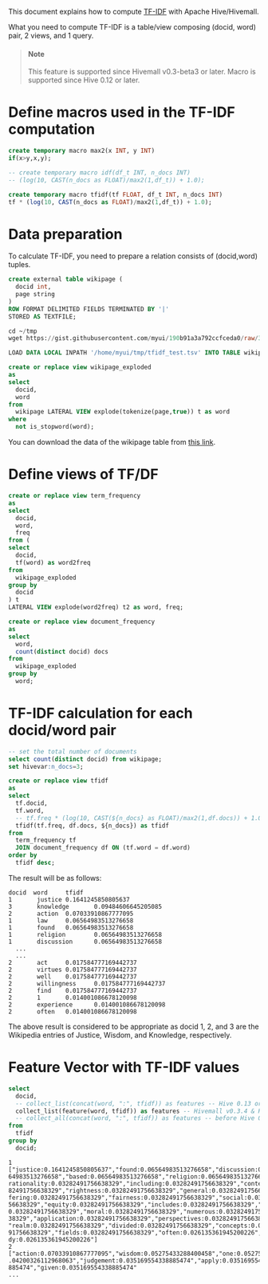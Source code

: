 <!--
  Licensed to the Apache Software Foundation (ASF) under one
  or more contributor license agreements.  See the NOTICE file
  distributed with this work for additional information
  regarding copyright ownership.  The ASF licenses this file
  to you under the Apache License, Version 2.0 (the
  "License"); you may not use this file except in compliance
  with the License.  You may obtain a copy of the License at

    http://www.apache.org/licenses/LICENSE-2.0

  Unless required by applicable law or agreed to in writing,
  software distributed under the License is distributed on an
  "AS IS" BASIS, WITHOUT WARRANTIES OR CONDITIONS OF ANY
  KIND, either express or implied.  See the License for the
  specific language governing permissions and limitations
  under the License.
-->

This document explains how to compute [TF-IDF](https://en.wikipedia.org/wiki/Tf%E2%80%93idf) with Apache Hive/Hivemall.

What you need to compute TF-IDF is a table/view composing (docid, word) pair, 2 views, and 1 query.

<!-- toc -->

> #### Note
> This feature is supported since Hivemall v0.3-beta3 or later. Macro is supported since Hive 0.12 or later.

# Define macros used in the TF-IDF computation
```sql
create temporary macro max2(x INT, y INT)
if(x>y,x,y);

-- create temporary macro idf(df_t INT, n_docs INT)
-- (log(10, CAST(n_docs as FLOAT)/max2(1,df_t)) + 1.0);

create temporary macro tfidf(tf FLOAT, df_t INT, n_docs INT)
tf * (log(10, CAST(n_docs as FLOAT)/max2(1,df_t)) + 1.0);
```

# Data preparation
To calculate TF-IDF, you need to prepare a relation consists of (docid,word) tuples.
```sql
create external table wikipage (
  docid int,
  page string
)
ROW FORMAT DELIMITED FIELDS TERMINATED BY '|'
STORED AS TEXTFILE;

cd ~/tmp
wget https://gist.githubusercontent.com/myui/190b91a3a792ccfceda0/raw/327acd192da4f96da8276dcdff01b19947a4373c/tfidf_test.tsv

LOAD DATA LOCAL INPATH '/home/myui/tmp/tfidf_test.tsv' INTO TABLE wikipage;

create or replace view wikipage_exploded
as
select
  docid, 
  word
from
  wikipage LATERAL VIEW explode(tokenize(page,true)) t as word
where
  not is_stopword(word);
```
You can download the data of the wikipage table from [this link]( https://gist.githubusercontent.com/myui/190b91a3a792ccfceda0/raw/327acd192da4f96da8276dcdff01b19947a4373c/tfidf_test.tsv).

# Define views of TF/DF
```sql
create or replace view term_frequency 
as
select
  docid, 
  word,
  freq
from (
select
  docid,
  tf(word) as word2freq
from
  wikipage_exploded
group by
  docid
) t 
LATERAL VIEW explode(word2freq) t2 as word, freq;

create or replace view document_frequency
as
select
  word, 
  count(distinct docid) docs
from
  wikipage_exploded
group by
  word;
```

# TF-IDF calculation for each docid/word pair
```sql
-- set the total number of documents
select count(distinct docid) from wikipage;
set hivevar:n_docs=3;

create or replace view tfidf
as
select
  tf.docid,
  tf.word, 
  -- tf.freq * (log(10, CAST(${n_docs} as FLOAT)/max2(1,df.docs)) + 1.0) as tfidf
  tfidf(tf.freq, df.docs, ${n_docs}) as tfidf
from
  term_frequency tf 
  JOIN document_frequency df ON (tf.word = df.word)
order by 
  tfidf desc;
```

The result will be as follows:
```
docid  word     tfidf
1       justice 0.1641245850805637
3       knowledge       0.09484606645205085
2       action  0.07033910867777095
1       law     0.06564983513276658
1       found   0.06564983513276658
1       religion        0.06564983513276658
1       discussion      0.06564983513276658
  ...
  ...
2       act     0.017584777169442737
2       virtues 0.017584777169442737
2       well    0.017584777169442737
2       willingness     0.017584777169442737
2       find    0.017584777169442737
2       1       0.014001086678120098
2       experience      0.014001086678120098
2       often   0.014001086678120098
```
The above result is considered to be appropriate as docid 1, 2, and 3 are the Wikipedia entries of Justice, Wisdom, and Knowledge, respectively.

# Feature Vector with TF-IDF values

```sql
select
  docid, 
  -- collect_list(concat(word, ":", tfidf)) as features -- Hive 0.13 or later
  collect_list(feature(word, tfidf)) as features -- Hivemall v0.3.4 & Hive 0.13 or later
  -- collect_all(concat(word, ":", tfidf)) as features -- before Hive 0.13
from 
  tfidf
group by
  docid;
```

```
1       ["justice:0.1641245850805637","found:0.06564983513276658","discussion:0.06564983513276658","law:0.065
64983513276658","based:0.06564983513276658","religion:0.06564983513276658","viewpoints:0.03282491756638329","
rationality:0.03282491756638329","including:0.03282491756638329","context:0.03282491756638329","concept:0.032
82491756638329","rightness:0.03282491756638329","general:0.03282491756638329","many:0.03282491756638329","dif
fering:0.03282491756638329","fairness:0.03282491756638329","social:0.03282491756638329","broadest:0.032824917
56638329","equity:0.03282491756638329","includes:0.03282491756638329","theology:0.03282491756638329","ethics:
0.03282491756638329","moral:0.03282491756638329","numerous:0.03282491756638329","philosophical:0.032824917566
38329","application:0.03282491756638329","perspectives:0.03282491756638329","procedural:0.03282491756638329",
"realm:0.03282491756638329","divided:0.03282491756638329","concepts:0.03282491756638329","attainment:0.032824
91756638329","fields:0.03282491756638329","often:0.026135361945200226","philosophy:0.026135361945200226","stu
dy:0.026135361945200226"]
2       ["action:0.07033910867777095","wisdom:0.05275433288400458","one:0.05275433288400458","understanding:0
.04200326112968063","judgement:0.035169554338885474","apply:0.035169554338885474","disposition:0.035169554338
885474","given:0.035169554338885474"
...
```